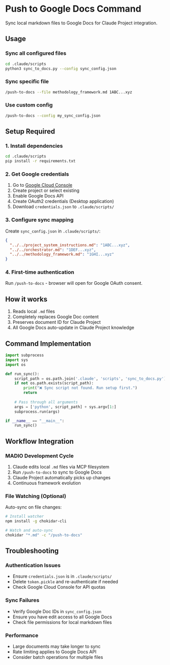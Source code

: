 # Push to Google Docs Command

Sync local markdown files to Google Docs for Claude Project integration.

## Usage

### Sync all configured files
```bash
cd .claude/scripts
python3 sync_to_docs.py --config sync_config.json
```

### Sync specific file
```bash
/push-to-docs --file methodology_framework.md 1ABC...xyz
```

### Use custom config
```bash
/push-to-docs --config my_sync_config.json
```

## Setup Required

### 1. Install dependencies
```bash
cd .claude/scripts
pip install -r requirements.txt
```

### 2. Get Google credentials
1. Go to [Google Cloud Console](https://console.cloud.google.com/)
2. Create project or select existing
3. Enable Google Docs API
4. Create OAuth2 credentials (Desktop application)
5. Download `credentials.json` to `.claude/scripts/`

### 3. Configure sync mapping
Create `sync_config.json` in `.claude/scripts/`:
```json
{
  "../../project_system_instructions.md": "1ABC...xyz",
  "../../orchestrator.md": "1DEF...xyz",
  "../../methodology_framework.md": "1GHI...xyz"
}
```

### 4. First-time authentication
Run `/push-to-docs` - browser will open for Google OAuth consent.

## How it works

1. Reads local `.md` files
2. Completely replaces Google Doc content
3. Preserves document ID for Claude Project
4. All Google Docs auto-update in Claude Project knowledge

## Command Implementation

```python
import subprocess
import sys
import os

def run_sync():
    script_path = os.path.join('.claude', 'scripts', 'sync_to_docs.py')
    if not os.path.exists(script_path):
        print("❌ Sync script not found. Run setup first.")
        return
    
    # Pass through all arguments
    args = ['python', script_path] + sys.argv[1:]
    subprocess.run(args)

if __name__ == "__main__":
    run_sync()
```

## Workflow Integration

### MADIO Development Cycle
1. Claude edits local `.md` files via MCP filesystem
2. Run `/push-to-docs` to sync to Google Docs
3. Claude Project automatically picks up changes
4. Continuous framework evolution

### File Watching (Optional)
Auto-sync on file changes:
```bash
# Install watcher
npm install -g chokidar-cli

# Watch and auto-sync
chokidar "*.md" -c "/push-to-docs"
```

## Troubleshooting

### Authentication Issues
- Ensure `credentials.json` is in `.claude/scripts/`
- Delete `token.pickle` and re-authenticate if needed
- Check Google Cloud Console for API quotas

### Sync Failures
- Verify Google Doc IDs in `sync_config.json`
- Ensure you have edit access to all Google Docs
- Check file permissions for local markdown files

### Performance
- Large documents may take longer to sync
- Rate limiting applies to Google Docs API
- Consider batch operations for multiple files
